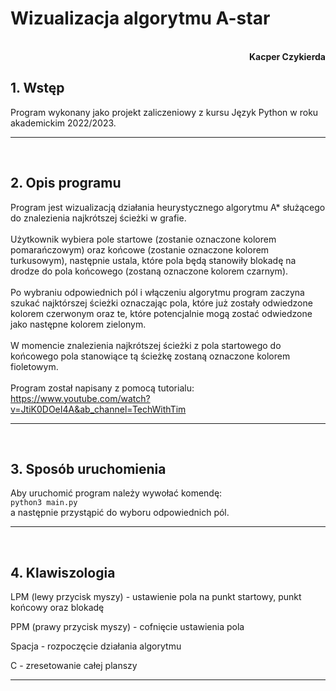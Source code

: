 # **Wizualizacja algorytmu A-star**

<br>
<div style="text-align: right"><b>Kacper Czykierda</b></div>

## **1. Wstęp**
Program wykonany jako projekt zaliczeniowy z kursu Język Python w roku akademickim 2022/2023.

----------
<br>

## **2. Opis programu**
Program jest wizualizacją działania heurystycznego algorytmu A* służącego do znalezienia najkrótszej ścieżki w grafie.
<br>
<br>
Użytkownik wybiera pole startowe (zostanie oznaczone kolorem pomarańczowym) oraz końcowe (zostanie oznaczone kolorem turkusowym), następnie ustala, które pola będą stanowiły blokadę na drodze do pola końcowego (zostaną oznaczone kolorem czarnym).
<br>
<br>
Po wybraniu odpowiednich pól i włączeniu algorytmu program zaczyna szukać najktórszej ścieżki oznaczając pola, które już zostały odwiedzone kolorem czerwonym oraz te, które potencjalnie mogą zostać odwiedzone jako następne kolorem zielonym.
<br>
<br>
W momencie znalezienia najkrótszej ścieżki z pola startowego do końcowego pola stanowiące tą ścieżkę zostaną oznaczone kolorem fioletowym.
<br>
<br>
Program został napisany z pomocą tutorialu: https://www.youtube.com/watch?v=JtiK0DOeI4A&ab_channel=TechWithTim

----------
<br>

## **3. Sposób uruchomienia**
Aby uruchomić program należy wywołać komendę:<br>
`python3 main.py`<br>
a następnie przystąpić do wyboru odpowiednich pól.

----------
<br>

## **4. Klawiszologia**

LPM (lewy przycisk myszy) - ustawienie pola na punkt startowy, punkt końcowy oraz blokadę

PPM (prawy przycisk myszy) - cofnięcie ustawienia pola

Spacja - rozpoczęcie działania algorytmu

C - zresetowanie całej planszy

----------
<br>
